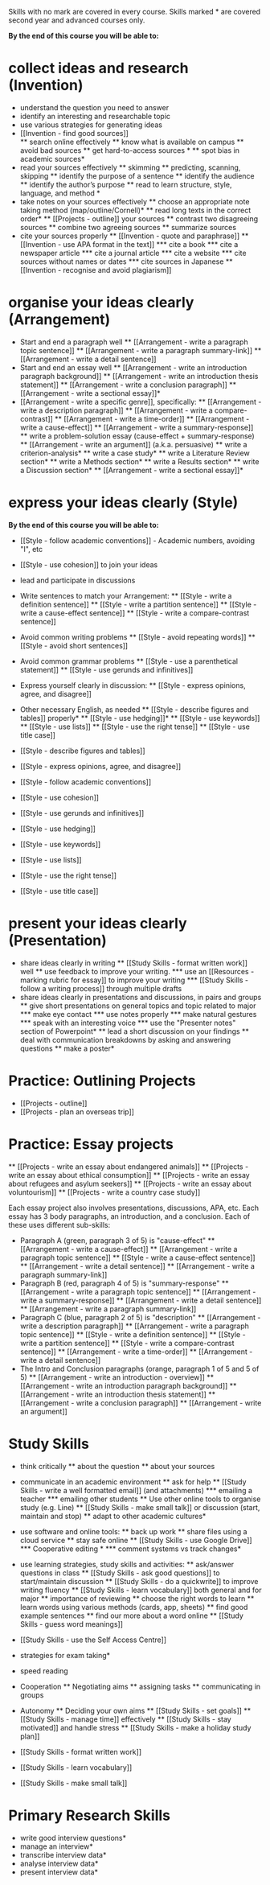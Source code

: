 Skills with no mark are covered in every course.
Skills marked <blue>* <blue> are covered second year and advanced courses only.

__By the end of this course you will be able to:__
# collect ideas and research (Invention)
* understand the question you need to answer
* identify an interesting and researchable topic
* use various strategies for generating ideas
* [[Invention - find good sources]]  
** search online effectively
** know what is available on campus
** avoid bad sources
** get hard-to-access sources <blue>* <blue>
** spot bias in academic sources<blue>* <blue>
* read your sources effectively
** skimming
** predicting, scanning, skipping
** identify the purpose of a sentence
** identify the audience
** identify the author’s purpose
** read to learn structure, style, language, and method <blue>* <blue>
* take notes on your sources effectively
** choose an appropriate note taking method (map/outline/Cornell)<blue>* <blue>
** read long texts in the correct order<blue>* <blue>
** [[Projects - outline]] your sources
** contrast two disagreeing sources
** combine two agreeing sources
** summarize sources
* cite your sources properly
** [[Invention - quote and paraphrase]]
** [[Invention - use APA format in the text]]
*** cite a book
*** cite a newspaper article
*** cite a journal article
*** cite a website
*** cite sources without names or dates
*** cite sources in Japanese
** [[Invention - recognise and avoid plagiarism]]


# organise your ideas clearly (Arrangement)
* Start and end a paragraph well
** [[Arrangement - write a paragraph topic sentence]]
** [[Arrangement - write a paragraph summary-link]]
** [[Arrangement - write a detail sentence]]
* Start and end an essay well
** [[Arrangement - write an introduction paragraph background]]
** [[Arrangement - write an introduction thesis statement]]
** [[Arrangement - write a conclusion paragraph]]
** [[Arrangement - write a sectional essay]]<blue>* <blue>
* [[Arrangement - write a specific genre]], specifically:
** [[Arrangement - write a description paragraph]]
** [[Arrangement - write a compare-contrast]]
** [[Arrangement - write a time-order]]
** [[Arrangement - write a cause-effect]]
** [[Arrangement - write a summary-response]]
** write a problem-solution essay (cause-effect +  summary-response)
** [[Arrangement - write an argument]] (a.k.a. persuasive)
** write a criterion-analysis<blue>* <blue>
** write a case study<blue>* <blue>
** write a Literature Review section<blue>* <blue>
** write a Methods section<blue>* <blue>
** write a Results section<blue>* <blue>
** write a Discussion section<blue>* <blue>
** [[Arrangement - write a sectional essay]]<blue>* <blue>

# express your ideas clearly (Style)
__By the end of this course you will be able to:__
* [[Style - follow academic conventions]] - Academic numbers, avoiding "I", etc
* [[Style - use cohesion]] to join your ideas
* lead and participate in discussions
* Write sentences to match your Arrangement:
** [[Style - write a definition sentence]]
** [[Style - write a partition sentence]]
** [[Style - write a cause-effect sentence]]
** [[Style - write a compare-contrast sentence]]
* Avoid common writing problems
** [[Style - avoid repeating words]]
** [[Style - avoid short sentences]]
* Avoid common grammar problems
** [[Style - use a parenthetical statement]]
** [[Style - use gerunds and infinitives]]
* Express yourself clearly in discussion:
** [[Style - express opinions, agree, and disagree]]
* Other necessary English, as needed
** [[Style - describe figures and tables]] properly<blue>* <blue>
** [[Style - use hedging]]<blue>* <blue>
** [[Style - use keywords]]
** [[Style - use lists]]
** [[Style - use the right tense]]
** [[Style - use title case]]


* [[Style - describe figures and tables]]
* [[Style - express opinions, agree, and disagree]]
* [[Style - follow academic conventions]]
* [[Style - use cohesion]]
* [[Style - use gerunds and infinitives]]
* [[Style - use hedging]]
* [[Style - use keywords]]
* [[Style - use lists]]
* [[Style - use the right tense]]
* [[Style - use title case]]

# present your ideas clearly (Presentation)
* share ideas clearly in writing
** [[Study Skills - format written work]] well
** use feedback to improve your writing.
*** use an [[Resources - marking rubric for essay]] to improve your writing
*** [[Study Skills - follow a writing process]] through multiple drafts
* share ideas clearly in presentations and discussions, in pairs and groups
** give short presentations on general topics and topic related to major
*** make eye contact
*** use notes properly
*** make natural gestures
*** speak with an interesting voice
*** use the "Presenter notes" section of Powerpoint<blue>* <blue>
** lead a short discussion on your findings
** deal with communication breakdowns by asking and answering questions
** make a poster<blue>* <blue>


# Practice: Outlining Projects
* [[Projects - outline]]
* [[Projects - plan an overseas trip]]

# Practice: Essay projects
** [[Projects - write an essay about endangered animals]]
** [[Projects - write an essay about ethical consumption]]
** [[Projects - write an essay about refugees and asylum seekers]]
** [[Projects - write an essay about voluntourism]]
** [[Projects - write a country case study]]

Each essay project also involves presentations, discussions, APA, etc.
Each essay has 3 body paragraphs, an introduction, and a conclusion.
Each of these uses different sub-skills:
* Paragraph A (green, paragraph 3 of 5) is "cause-effect"
** [[Arrangement - write a cause-effect]]
** [[Arrangement - write a paragraph topic sentence]]
** [[Style - write a cause-effect sentence]]
** [[Arrangement - write a detail sentence]]
** [[Arrangement - write a paragraph summary-link]]
* Paragraph B (red, paragraph 4 of 5) is "summary-response"
** [[Arrangement - write a paragraph topic sentence]]
** [[Arrangement - write a summary-response]]
** [[Arrangement - write a detail sentence]]
** [[Arrangement - write a paragraph summary-link]]
* Paragraph C (blue, paragraph 2 of 5) is "description"
** [[Arrangement - write a description paragraph]]
** [[Arrangement - write a paragraph topic sentence]]
** [[Style - write a definition sentence]]
** [[Style - write a partition sentence]]
** [[Style - write a compare-contrast sentence]]
** [[Arrangement - write a time-order]]
** [[Arrangement - write a detail sentence]]
* The Intro and Conclusion paragraphs (orange, paragraph 1 of 5 and 5 of 5)
** [[Arrangement - write an introduction - overview]]
** [[Arrangement - write an introduction paragraph background]]
** [[Arrangement - write an introduction thesis statement]]
** [[Arrangement - write a conclusion paragraph]]
** [[Arrangement - write an argument]]


# Study Skills
* think critically
** about the question
** about your sources
* communicate in an academic environment
** ask for help
** [[Study Skills - write a well formatted email]] (and attachments)
*** emailing a teacher
*** emailing other students
** Use other online tools to organise study (e.g. Line)
** [[Study Skills - make small talk]] or discussion (start, maintain and stop)
** adapt to other academic cultures<blue>* <blue>
* use software and online tools:
** back up work
** share files using a cloud service
** stay safe online
** [[Study Skills - use Google Drive]]
*** Cooperative editing <blue>* <blue>
*** comment systems vs track changes<blue>* <blue>

* use learning strategies, study skills and activities:
** ask/answer questions in class
** [[Study Skills - ask good questions]] to start/maintain discussion
** [[Study Skills - do a quickwrite]] to improve writing fluency
** [[Study Skills - learn vocabulary]] both general and for major
** importance of reviewing
** choose the right words to learn
** learn words using various methods (cards, app, sheets)
** find good example sentences
** find our more about a word online
** [[Study Skills - guess word meanings]]
* [[Study Skills - use the Self Access Centre]]
* strategies for exam taking<blue>* <blue>
* speed reading
* Cooperation
** Negotiating aims
** assigning tasks
** communicating in groups

* Autonomy
** Deciding your own aims
** [[Study Skills - set goals]]
** [[Study Skills - manage time]] effectively
** [[Study Skills - stay motivated]] and handle stress
** [[Study Skills - make a holiday study plan]]

* [[Study Skills - format written work]]
* [[Study Skills - learn vocabulary]]
* [[Study Skills - make small talk]]

# Primary Research Skills
* write good interview questions<blue>* <blue>
* manage an interview<blue>* <blue>
* transcribe interview data<blue>* <blue>
* analyse interview data<blue>* <blue>
* present interview data<blue>* <blue>

